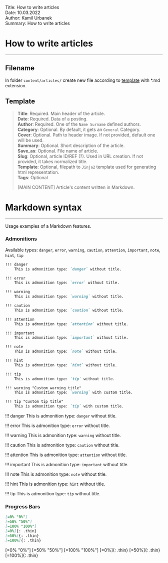Title: How to write articles   
Date: 10.03.2022   
Author: Kamil Urbanek   
Summary: How to write articles   

# How to write articles

--- 

## Filename
In folder `content/articles/` create new file according to [template](#template) with *.md extension.

## Template  
> **Title**: Required. Main header of the article.  
> **Date**: Required. Data of a posting.  
> **Author**: Required. One of the `Name Surname` defined authors.  
> **Category**: Optional. By default, it gets an `General` Category.  
> **Cover**: Optional. Path to header image. If not provided, default one will be used.  
> **Summary**: Optional. Short description of the article.    
> **Save_as**: Optional. File name of article.  
> **Slug**: Optional, article ID/REF (?). Used in URL creation. If not provided, it takes normalized title.    
> **Template**: Optional, filepath to `Jinja2` template used for generating html representation.  
> **Tags**: Optional  
>  
> [MAIN CONTENT] 
> Article's content written in Markdown.


# Markdown syntax

---

Usage examples of a Markdown features. 

### Admonitions

Available types: `danger`, `error`, `warning`, `caution`, `attention`, `important`, `note`, `hint`, `tip`

```markdown
!!! danger 
	This is admonition type: `danger` without title.

!!! error 
	This is admonition type: `error` without title.

!!! warning 
	This is admonition type: `warning` without title.

!!! caution 
	This is admonition type: `caution` without title.

!!! attention 
	This is admonition type: `attention` without title.

!!! important 
	This is admonition type: `important` without title.

!!! note 
	This is admonition type: `note` without title.

!!! hint 
	This is admonition type: `hint` without title.

!!! tip 
	This is admonition type: `tip` without title.

!!! warning "Custom warning title"
	This is admonition type: `warning` with custom title.

!!! tip "Custom tip title"
	This is admonition type: `tip` with custom title.
```

!!! danger 
	This is admonition type: `danger` without title.

!!! error 
	This is admonition type: `error` without title.

!!! warning 
	This is admonition type: `warning` without title.

!!! caution 
	This is admonition type: `caution` without title.

!!! attention 
	This is admonition type: `attention` without title.

!!! important 
	This is admonition type: `important` without title.

!!! note 
	This is admonition type: `note` without title.

!!! hint 
	This is admonition type: `hint` without title.

!!! tip 
	This is admonition type: `tip` without title.


### Progress Bars


```markdown
[=0% "0%"]
[=50% "50%"]
[=100% "100%"]
[=0%]{: .thin}
[=50%]{: .thin}
[=100%]{: .thin}
```

[=0% "0%"]
[=50% "50%"]
[=100% "100%"]
[=0%]{: .thin}
[=50%]{: .thin}
[=100%]{: .thin}





